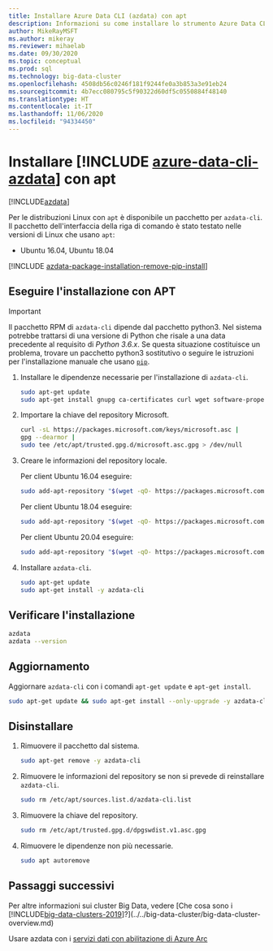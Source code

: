 ```yaml
---
title: Installare Azure Data CLI (azdata) con apt
description: Informazioni su come installare lo strumento Azure Data CLI (azdata) con apt.
author: MikeRayMSFT
ms.author: mikeray
ms.reviewer: mihaelab
ms.date: 09/30/2020
ms.topic: conceptual
ms.prod: sql
ms.technology: big-data-cluster
ms.openlocfilehash: 4508db56c0246f181f9244fe0a3b853a3e91eb24
ms.sourcegitcommit: 4b7ecc080795c5f90322d60df5c0550884f48140
ms.translationtype: HT
ms.contentlocale: it-IT
ms.lasthandoff: 11/06/2020
ms.locfileid: "94334450"
---
```

# <a name="install-azure-data-cli-azdata-with-apt"></a>Installare [!INCLUDE [azure-data-cli-azdata](../../includes/azure-data-cli-azdata.md)] con apt

[!INCLUDE[azdata](../../includes/applies-to-version/azdata.md)]

Per le distribuzioni Linux con `apt` è disponibile un pacchetto per `azdata-cli`. Il pacchetto dell'interfaccia della riga di comando è stato testato nelle versioni di Linux che usano `apt`:

- Ubuntu 16.04, Ubuntu 18.04

[!INCLUDE [azdata-package-installation-remove-pip-install](../../includes/azdata-package-installation-remove-pip-install.md)]

## <a name="install-with-apt"></a>Eseguire l'installazione con APT

>[!IMPORTANT]
> Il pacchetto RPM di `azdata-cli` dipende dal pacchetto python3. Nel sistema potrebbe trattarsi di una versione di Python che risale a una data precedente al requisito di *Python 3.6.x*. Se questa situazione costituisce un problema, trovare un pacchetto python3 sostitutivo o seguire le istruzioni per l'installazione manuale che usano [`pip`](../install/deploy-install-azdata-pip.md).

1. Installare le dipendenze necessarie per l'installazione di `azdata-cli`.

   ```bash
   sudo apt-get update
   sudo apt-get install gnupg ca-certificates curl wget software-properties-common apt-transport-https lsb-release -y
   ```

2. Importare la chiave del repository Microsoft.

   ```bash
   curl -sL https://packages.microsoft.com/keys/microsoft.asc |
   gpg --dearmor |
   sudo tee /etc/apt/trusted.gpg.d/microsoft.asc.gpg > /dev/null
   ```

3. Creare le informazioni del repository locale.

   Per client Ubuntu 16.04 eseguire:

    ```bash
    sudo add-apt-repository "$(wget -qO- https://packages.microsoft.com/config/ubuntu/16.04/prod.list)"
    ```

   Per client Ubuntu 18.04 eseguire:

    ```bash
    sudo add-apt-repository "$(wget -qO- https://packages.microsoft.com/config/ubuntu/18.04/prod.list)"
    ```

   Per client Ubuntu 20.04 eseguire:

    ```bash
    sudo add-apt-repository "$(wget -qO- https://packages.microsoft.com/config/ubuntu/20.04/prod.list)"
    ```

4. Installare `azdata-cli`.

   ```bash
   sudo apt-get update
   sudo apt-get install -y azdata-cli
   ```

## <a name="verify-install"></a>Verificare l'installazione

```bash
azdata
azdata --version
```

## <a name="update"></a>Aggiornamento

Aggiornare `azdata-cli` con i comandi `apt-get update` e `apt-get install`.

```bash
sudo apt-get update && sudo apt-get install --only-upgrade -y azdata-cli
```

## <a name="uninstall"></a>Disinstallare

1. Rimuovere il pacchetto dal sistema.

   ```bash
   sudo apt-get remove -y azdata-cli
   ```

2. Rimuovere le informazioni del repository se non si prevede di reinstallare `azdata-cli`.

   ```bash
   sudo rm /etc/apt/sources.list.d/azdata-cli.list
   ```

3. Rimuovere la chiave del repository.

   ```bash
   sudo rm /etc/apt/trusted.gpg.d/dpgswdist.v1.asc.gpg
   ```

4. Rimuovere le dipendenze non più necessarie.

   ```bash
   sudo apt autoremove
   ```

## <a name="next-steps"></a>Passaggi successivi

Per altre informazioni sui cluster Big Data, vedere [Che cosa sono i [!INCLUDE[big-data-clusters-2019](../../includes/ssbigdataclusters-ver15.md)]?](../../big-data-cluster/big-data-cluster-overview.md)

Usare azdata con i [servizi dati con abilitazione di Azure Arc](/azure/azure-arc/data/)
